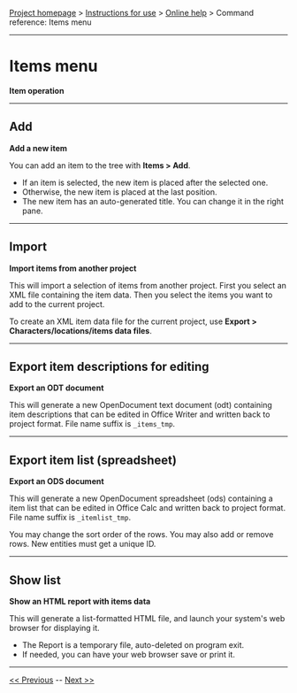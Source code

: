 [Project homepage](../index) > [Instructions for use](../usage) > [Online help](help) > Command reference: Items menu

--- 

# Items menu 

**Item operation**

--- 

## Add

**Add a new item**

You can add an item to the tree with **Items > Add**.

- If an item is selected, the new item is placed after the selected one.
- Otherwise, the new item is placed at the last position.   
- The new item has an auto-generated title. You can change it in the right pane.

--- 

## Import

**Import items from another project**

This will import a selection of items from another project.
First you select an XML file containing the item data. 
Then you select the items you want to add to the current project.

To create an XML item data file for the current project,
use **Export > Characters/locations/items data files**.

---

## Export item descriptions for editing 

**Export an ODT document**

This will generate a new OpenDocument text document (odt) containing
item descriptions that can be edited in Office Writer and written back
to project format. File name suffix is `_items_tmp`.

--- 

## Export item list (spreadsheet) 

**Export an ODS document**

This will generate a new OpenDocument spreadsheet (ods) containing a
item list that can be edited in Office Calc and written back to
project format. File name suffix is `_itemlist_tmp`.

You may change the sort order of the rows. You may also add or remove
rows. New entities must get a unique ID.

--- 

## Show list

**Show an HTML report with items data**

This will generate a list-formatted HTML file, and launch your system's web browser for displaying it. 

- The Report is a temporary file, auto-deleted on program exit.
- If needed, you can have your web browser save or print it.

---

[<< Previous](locations_menu) -- [Next >>](project_notes_menu)